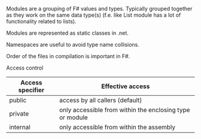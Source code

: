 Modules are a grouping of F# values and types.
Typically grouped together as they work on the same data type(s) (f.e. like List module has a lot of functionality related to lists).


Modules are represented as static classes in .net.


Namespaces are useful to avoid type name collisions.


Order of the files in compilation is important in F#.


Access control

| Access specifier  | Effective access  |
|---|---|
| public  | access by all callers (default)  |
| private  | only accessible from within the enclosing type or module  |
|  internal |  only accessible from within the assembly |

